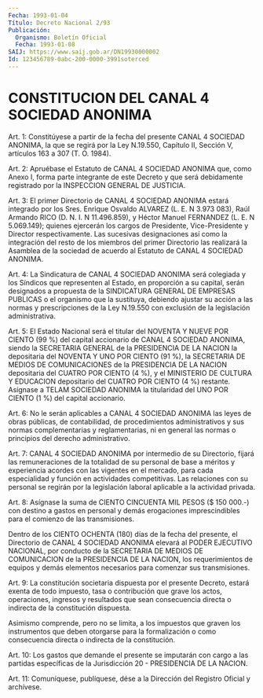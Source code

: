 ```yaml
---
Fecha: 1993-01-04
Título: Decreto Nacional 2/93
Publicación:
  Organismo: Boletín Oficial
  Fecha: 1993-01-08
SAIJ: https://www.saij.gob.ar/DN19930000002
Id: 123456789-0abc-200-0000-3991soterced
---
```

# CONSTITUCION DEL CANAL 4 SOCIEDAD ANONIMA

<a id="1"></a>
Art. 1: Constitúyese a partir de la fecha del presente CANAL  4 SOCIEDAD  ANONIMA,  la  que se regirá por la Ley N.19.550, Capítulo II, Sección V, artículos 163 a 307 (T. O. 1984).

<a id="2"></a>
Art. 2: Apruébase el Estatuto de CANAL 4 SOCIEDAD ANONIMA que, como Anexo  I,  forma  parte  integrante de este Decreto y que será debidamente  registrado  por  la INSPECCION  GENERAL  DE  JUSTICIA.

<a id="3"></a>
Art. 3: El primer Directorio de CANAL 4 SOCIEDAD ANONIMA estará integrado  por  los  Sres.  Enrique  Osvaldo ALVAREZ (L. E. N 3.973 083), Raúl Armando RICO (D. N. I. N 11.496.859),  y  Héctor  Manuel FERNANDEZ  (L.  E.  N  5.069.149); quienes ejercerán los cargos de Presidente,  Vice-Presidente    y   Director  respectivamente.  Las sucesivas designaciones así como la  integración  del  resto de los miembros  del  primer  Directorio las realizará la Asamblea  de  la sociedad  de  acuerdo al Estatuto  de  CANAL  4  SOCIEDAD  ANONIMA.

<a id="4"></a>
Art.  4:  La  Sindicatura  de  CANAL  4  SOCIEDAD ANONIMA será colegiada y los Síndicos que representen al Estado,  en  proporción a  su  capital,  serán  designados  a  propuesta  de la SINDICATURA GENERAL  DE  EMPRESAS  PUBLICAS  o  el organismo que la  sustituya, debiendo ajustar su acción a las normas  y prescripciones de la Ley N.19.550    con    exclusión   de  la  legislación  administrativa.

<a id="5"></a>
Art. 5: El Estado Nacional será el titular del NOVENTA Y NUEVE POR CIENTO  (99  %)  del  capital  accionario  de  CANAL 4 SOCIEDAD ANONIMA,  siendo  la  SECRETARIA  GENERAL de la PRESIDENCIA  DE  LA NACION la depositaria del NOVENTA Y  UNO  POR  CIENTO  (91  %),  la SECRETARIA  DE  MEDIOS  DE  COMUNICACIONES  de la PRESIDENCIA DE LA NACION depositaria del CUATRO POR CIENTO (4 %),  y el MINISTERIO DE CULTURA  Y  EDUCACION  depositario  del  CUATRO  POR CIENTO  (4  %) restante. Asígnase a TELAM SOCIEDAD ANONIMA la titularidad  del UNO POR CIENTO (1 %) del capital accionario.

<a id="6"></a>
Art.  6: No le serán aplicables a CANAL 4 SOCIEDAD ANONIMA las leyes  de  obras   públicas,  de  contabilidad,  de  procedimientos administrativos y sus  normas  complementarias y reglamentarias, ni en  general  las normas o principios  del  derecho  administrativo.

<a id="7"></a>
Art.  7:  CANAL  4  SOCIEDAD  ANONIMA  por  intermedio  de  su Directorio,  fijará  las  remuneraciones  de  la  totalidad  de  su personal  de  base a méritos y experiencia acordes con las vigentes en el mercado,  para  cada  especialidad  y  función en actividades competitivas.  Las  relaciones con su personal se  regirán  por  la legislación laboral aplicable a la actividad privada.

<a id="8"></a>
Art.  8: Asígnase la suma de CIENTO CINCUENTA MIL PESOS ($ 150 000.-)  con destino  a  gastos  en  personal  y  demás  erogaciones imprescindibles   para  el  comienzo  de  las  transmisiones.

Dentro de los CIENTO  OCHENTA (180) días de la fecha del presente, el  Directorio  de  CANAL  4  SOCIEDAD  ANONIMA  elevará  al  PODER EJECUTIVO NACIONAL, por conducto  de  la  SECRETARIA  DE  MEDIOS DE COMUNICACION de la PRESIDENCIA DE LA NACION, los requerimientos  de equipos y demás elementos necesarios para comenzar sus transmisiones.

<a id="9"></a>
Art.  9:  La constitución societaria dispuesta por el presente Decreto, estará  exenta  de  todo impuesto, tasa o contribución que grave  los  actos, operaciones,  ingresos  y  resultados  que  sean consecuencia  directa  o  indirecta  de  la constitución dispuesta.

Asimismo comprende, pero no se limita, a los  impuestos  que graven los instrumentos que deben otorgarse para la formalización  o  como consecuencia directa o indirecta de la constitución.

<a id="10"></a>
Art.  10:  Los gastos que demande el presente se imputarán con cargo  a  las  partidas    específicas  de  la  Jurisdicción  20  - PRESIDENCIA DE LA NACION.

<a id="11"></a>
Art.  11:  Comuníquese,  publíquese,  dése  a la Dirección del Registro Oficial y archívese.